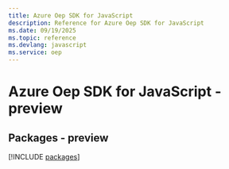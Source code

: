 ```yaml
---
title: Azure Oep SDK for JavaScript
description: Reference for Azure Oep SDK for JavaScript
ms.date: 09/19/2025
ms.topic: reference
ms.devlang: javascript
ms.service: oep
---
```

# Azure Oep SDK for JavaScript - preview
## Packages - preview
[!INCLUDE [packages](oep-index.md)]